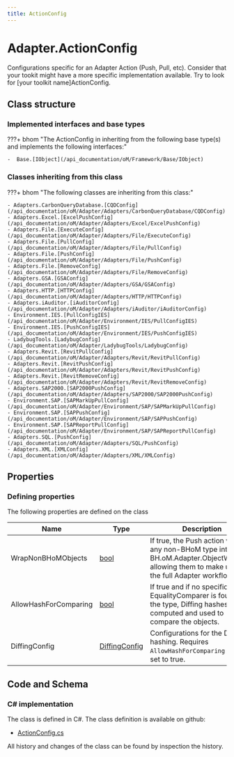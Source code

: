 ```yaml
---
title: ActionConfig
---
```


# Adapter.ActionConfig

Configurations specific for an Adapter Action (Push, Pull, etc).
Consider that your tookit might have a more specific implementation available. Try to look for [your toolkit name]ActionConfig.

## Class structure

### Implemented interfaces and base types

???+ bhom "The ActionConfig in inheriting from the following base type(s) and implements the following interfaces:"

    -  Base.[IObject](/api_documentation/oM/Framework/Base/IObject)


### Classes inheriting from this class

???+ bhom "The following classes are inheriting from this class:"

    - Adapters.CarbonQueryDatabase.[CQDConfig](/api_documentation/oM/Adapter/Adapters/CarbonQueryDatabase/CQDConfig)
    - Adapters.Excel.[ExcelPushConfig](/api_documentation/oM/Adapter/Adapters/Excel/ExcelPushConfig)
    - Adapters.File.[ExecuteConfig](/api_documentation/oM/Adapter/Adapters/File/ExecuteConfig)
    - Adapters.File.[PullConfig](/api_documentation/oM/Adapter/Adapters/File/PullConfig)
    - Adapters.File.[PushConfig](/api_documentation/oM/Adapter/Adapters/File/PushConfig)
    - Adapters.File.[RemoveConfig](/api_documentation/oM/Adapter/Adapters/File/RemoveConfig)
    - Adapters.GSA.[GSAConfig](/api_documentation/oM/Adapter/Adapters/GSA/GSAConfig)
    - Adapters.HTTP.[HTTPConfig](/api_documentation/oM/Adapter/Adapters/HTTP/HTTPConfig)
    - Adapters.iAuditor.[iAuditorConfig](/api_documentation/oM/Adapter/Adapters/iAuditor/iAuditorConfig)
    - Environment.IES.[PullConfigIES](/api_documentation/oM/Adapter/Environment/IES/PullConfigIES)
    - Environment.IES.[PushConfigIES](/api_documentation/oM/Adapter/Environment/IES/PushConfigIES)
    - LadybugTools.[LadybugConfig](/api_documentation/oM/Adapter/LadybugTools/LadybugConfig)
    - Adapters.Revit.[RevitPullConfig](/api_documentation/oM/Adapter/Adapters/Revit/RevitPullConfig)
    - Adapters.Revit.[RevitPushConfig](/api_documentation/oM/Adapter/Adapters/Revit/RevitPushConfig)
    - Adapters.Revit.[RevitRemoveConfig](/api_documentation/oM/Adapter/Adapters/Revit/RevitRemoveConfig)
    - Adapters.SAP2000.[SAP2000PushConfig](/api_documentation/oM/Adapter/Adapters/SAP2000/SAP2000PushConfig)
    - Environment.SAP.[SAPMarkUpPullConfig](/api_documentation/oM/Adapter/Environment/SAP/SAPMarkUpPullConfig)
    - Environment.SAP.[SAPPushConfig](/api_documentation/oM/Adapter/Environment/SAP/SAPPushConfig)
    - Environment.SAP.[SAPReportPullConfig](/api_documentation/oM/Adapter/Environment/SAP/SAPReportPullConfig)
    - Adapters.SQL.[PushConfig](/api_documentation/oM/Adapter/Adapters/SQL/PushConfig)
    - Adapters.XML.[XMLConfig](/api_documentation/oM/Adapter/Adapters/XML/XMLConfig)


## Properties



### Defining properties

The following properties are defined on the class

| Name             | Type             | Description      | Quantity         |
|------------------|------------------|------------------|------------------|
| WrapNonBHoMObjects | [bool](https://learn.microsoft.com/en-us/dotnet/api/System.Boolean?view=netstandard-2.0) | If true, the Push action wraps any non-BHoM type into a BH.oM.Adapter.ObjectWrapper, allowing them to make use of the full Adapter workflow. | - |
| AllowHashForComparing | [bool](https://learn.microsoft.com/en-us/dotnet/api/System.Boolean?view=netstandard-2.0) | If true and if no specific EqualityComparer is found for the type, Diffing hashes are computed and used to compare the objects. | - |
| DiffingConfig | [DiffingConfig](/api_documentation/oM/Framework/Diffing/DiffingConfig) | Configurations for the Diffing hashing. Requires `AllowHashForComparing` to be set to true. | - |


## Code and Schema

### C# implementation

The class is defined in C#. The class definition is available on github:

- [ActionConfig.cs](https://github.com/BHoM/BHoM_Adapter/blob/develop/Adapter_oM/Settings-Config/ActionConfig.cs)

All history and changes of the class can be found by inspection the history.
